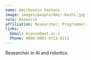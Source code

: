 ```yaml
---
name: Amirhosein Kashani
image: images/people/Amir-Kashi.jpg
role: Research
affiliation: Researcher, Programmer.
links:
  Email: mjavan@aut.ac.i
  Phone: 0000-0001-8713-9213
---
```


Researcher in AI and robotics.

